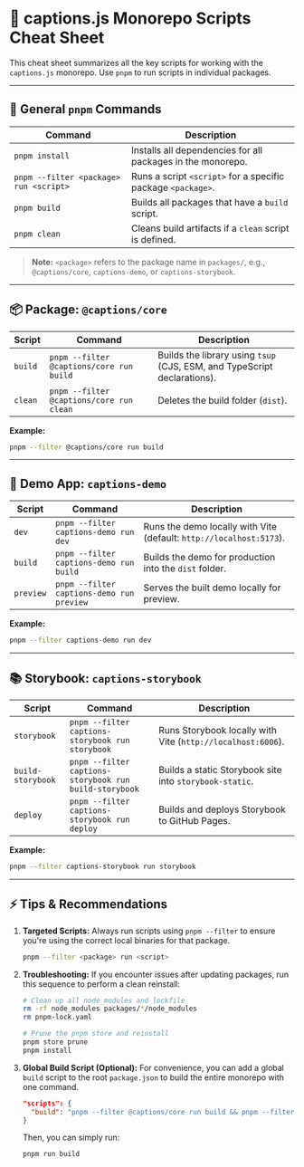 # 📖 captions.js Monorepo Scripts Cheat Sheet

This cheat sheet summarizes all the key scripts for working with the `captions.js` monorepo. Use `pnpm` to run scripts in individual packages.

---

## 🌟 General `pnpm` Commands

| Command                                     | Description                                                  |
| ------------------------------------------- | ------------------------------------------------------------ |
| `pnpm install`                              | Installs all dependencies for all packages in the monorepo.  |
| `pnpm --filter <package> run <script>`      | Runs a script `<script>` for a specific package `<package>`. |
| `pnpm build`                                | Builds all packages that have a `build` script.              |
| `pnpm clean`                                | Cleans build artifacts if a `clean` script is defined.       |

> **Note:** `<package>` refers to the package name in `packages/`, e.g., `@captions/core`, `captions-demo`, or `captions-storybook`.

---

## 📦 Package: `@captions/core`

| Script  | Command                                   | Description                                                              |
| ------- | ----------------------------------------- | ------------------------------------------------------------------------ |
| `build` | `pnpm --filter @captions/core run build`  | Builds the library using `tsup` (CJS, ESM, and TypeScript declarations). |
| `clean` | `pnpm --filter @captions/core run clean`  | Deletes the build folder (`dist`).                                       |

**Example:**
```bash
pnpm --filter @captions/core run build
```

---

## 🎨 Demo App: `captions-demo`

| Script    | Command                                 | Description                                                        |
| --------- | --------------------------------------- | ------------------------------------------------------------------ |
| `dev`     | `pnpm --filter captions-demo run dev`     | Runs the demo locally with Vite (default: `http://localhost:5173`). |
| `build`   | `pnpm --filter captions-demo run build`   | Builds the demo for production into the `dist` folder.             |
| `preview` | `pnpm --filter captions-demo run preview` | Serves the built demo locally for preview.                         |

**Example:**
```bash
pnpm --filter captions-demo run dev
```

---

## 📚 Storybook: `captions-storybook`

| Script            | Command                                           | Description                                                |
| ----------------- | ------------------------------------------------- | ---------------------------------------------------------- |
| `storybook`       | `pnpm --filter captions-storybook run storybook`  | Runs Storybook locally with Vite (`http://localhost:6006`). |
| `build-storybook` | `pnpm --filter captions-storybook run build-storybook` | Builds a static Storybook site into `storybook-static`.    |
| `deploy`          | `pnpm --filter captions-storybook run deploy`     | Builds and deploys Storybook to GitHub Pages.              |

**Example:**
```bash
pnpm --filter captions-storybook run storybook
```

---

## ⚡ Tips & Recommendations

1.  **Targeted Scripts:** Always run scripts using `pnpm --filter` to ensure you're using the correct local binaries for that package.
    ```bash
    pnpm --filter <package> run <script>
    ```

2.  **Troubleshooting:** If you encounter issues after updating packages, run this sequence to perform a clean reinstall:
    ```bash
    # Clean up all node_modules and lockfile
    rm -rf node_modules packages/*/node_modules
    rm pnpm-lock.yaml
    
    # Prune the pnpm store and reinstall
    pnpm store prune
    pnpm install
    ```

3.  **Global Build Script (Optional):** For convenience, you can add a global `build` script to the root `package.json` to build the entire monorepo with one command.

    ```json
    "scripts": {
      "build": "pnpm --filter @captions/core run build && pnpm --filter captions-demo run build && pnpm --filter captions-storybook run build-storybook"
    }
    ```
    Then, you can simply run:
    ```bash
    pnpm run build
    ```